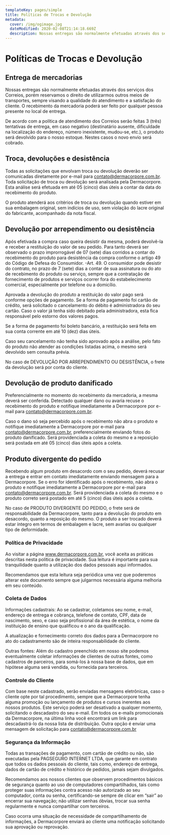 ```yaml
---
templateKey: pages/simple
title: Políticas de Trocas e Devolução
metadata:
  cover: /img/ogimage.jpg
  dateModified: 2020-02-08T21:14:18.669Z
  description: Nossas entregas são normalmente efetuadas através dos serviços dos Correios, porém reservamos o direito de utilizarmos outros meios de transportes, sempre visando a qualidade do atendimento e a satisfação do cliente. O recebimento da mercadoria poderá ser feito por qualquer pessoa presente no local de entrega.
---
```


# Políticas de Trocas e Devolução

## Entrega de mercadorias

Nossas entregas são normalmente efetuadas através dos serviços dos Correios, porém reservamos o direito de utilizarmos outros meios de transportes, sempre visando a qualidade do atendimento e a satisfação do cliente. O recebimento da mercadoria poderá ser feito por qualquer pessoa presente no local de entrega.

De acordo com a política de atendimento dos Correios serão feitas 3 (três) tentativas de entrega, em caso negativo (destinatário ausente, dificuldade na localização do endereço, número inexistente, mudou-se, etc.), o produto será devolvido para o nosso estoque. Nestes casos o novo envio será cobrado.

## Troca, devoluções e desistência

Todas as solicitações que envolvam troca ou devolução deverão ser comunicadas diretamente por e-mail para contato@dermacorpore.com.br. Toda solicitação de troca ou devolução será analisada pela Dermacorpore. Esta análise será efetuada em até 05 (cinco) dias úteis a contar da data do recebimento do produto.

O produto atenderá aos critérios de troca ou devolução quando estiver em sua embalagem original, sem indícios de uso, sem violação do lacre original do fabricante, acompanhado da nota fiscal.

## Devolução por arrependimento ou desistência

Após efetivada a compra caso queira desistir da mesma, poderá devolvê-la e receber a restituição do valor de seu pedido. Para tanto deverá ser observado o prazo improrrogável de 07 (sete) dias corridos a contar do recebimento do produto para desistência da compra conforme o artigo 49 do Código de Defesa do Consumidor. -Art. 49. O consumidor pode desistir do contrato, no prazo de 7 (sete) dias a contar de sua assinatura ou do ato de recebimento do produto ou serviço, sempre que a contratação de fornecimento de produtos e serviços ocorrer fora do estabelecimento comercial, especialmente por telefone ou a domicílio.

Aprovada a devolução do produto a restituição do valor pago será conforme opções de pagamento. Se a forma de pagamento foi cartão de crédito, será solicitado o cancelamento do débito é administradora do seu cartão. Caso o valor já tenha sido debitado pela administradora, esta fica responsável pelo estorno dos valores pagos.

Se a forma de pagamento foi boleto bancário, a restituição será feita em sua conta corrente em até 10 (dez) dias úteis.

Caso seu cancelamento não tenha sido aprovado após a análise, pelo fato do produto não atender as condições listadas acima, o mesmo será devolvido sem consulta prévia.

No caso de DEVOLUÇÃO POR ARREPENDIMENTO OU DESISTÊNCIA, o frete da devolução será por conta do cliente.

## Devolução de produto danificado

Preferencialmente no momento do recebimento da mercadoria, a mesma deverá ser conferida. Detectado qualquer dano ou avaria recuse o recebimento do produto e notifique imediatamente a Dermacorpore por e-mail para contato@dermacorpore.com.br.

Caso o dano só seja percebido após o recebimento não abra o produto e notifique imediatamente a Dermacorpore por e-mail para contato@dermacorpore.com.br, preferencialmente enviando fotos do produto danificado. Será providenciada a coleta do mesmo e a reposição será postada em até 05 (cinco) dias úteis após a coleta.

## Produto divergente do pedido

Recebendo algum produto em desacordo com o seu pedido, deverá recusar a entrega e entrar em contato imediatamente enviando mensagem para a Dermacorpore. Se o erro for identificado após o recebimento, não abra o produto e notifique imediatamente a Dermacorpore por e-mail para contato@dermacorpore.com.br. Será providenciada a coleta do mesmo e o produto correto será postado em até 5 (cinco) dias úteis após a coleta.

No caso de PRODUTO DIVERGENTE DO PEDIDO, o frete será de responsabilidade da Dermacorpore, tanto para a devolução do produto em desacordo, quanto a reposição do mesmo. O produto a ser trocado deverá estar íntegro em termos de embalagem e lacre, sem avarias ou qualquer tipo de deformidade.

### Política de Privacidade

Ao visitar a página www.dermacorpore.com.br, você aceita as práticas descritas nesta política de privacidade. Sua leitura é importante para sua tranquilidade quanto a utilização dos dados pessoais aqui informados.

Recomendamos que esta leitura seja periódica uma vez que poderemos alterar este documento sempre que julgarmos necessária alguma melhoria em seu conteúdo.

### Coleta de Dados

Informações cadastrais: Ao se cadastrar, coletamos seu nome, e-mail, endereço de entrega e cobrança, telefone de contato, CPF, data de nascimento, sexo, e caso seja profissional da área de estética, o nome da instituição de ensino que qualificou e o ano da qualificação.

A atualização e fornecimento correto dos dados para a Dermacorpore no ato do cadastramento são de inteira responsabilidade do cliente.

Outras fontes: Além do cadastro preenchido em nosso site podemos eventualmente coletar informações de clientes de outras fontes, como cadastros de parceiros, para somá-los à nossa base de dados, que em hipótese alguma será vendida, ou fornecida para terceiros.

### Controle do Cliente

Com base neste cadastrado, serão enviadas mensagens eletrônicas, caso o cliente opte por tal procedimento, sempre que a Dermacorpore tenha alguma promoção ou lançamento de produtos e cursos inerentes aos nossos produtos. Este serviço poderá ser desativado a qualquer momento, solicitando o descadastro do seu e-mail. Em todos os e-mails promocionais da Dermacorpore, na última linha você encontrará um link para descadastrá-lo da nossa lista de distribuição. Outra opção é enviar uma mensagem de solicitação para contato@dermacorpore.com.br

### Segurança da Informação

Todas as transações de pagamento, com cartão de crédito ou não, são executadas pela PAGSEGURO INTERNET LTDA, que garante em contrato que todos os dados pessoais do cliente, tais como, endereço de entrega, dados de cartão de crédito e histórico de pedidos, jamais sejam divulgados.

Recomendamos aos nossos clientes que observem procedimentos básicos de segurança quanto ao uso de computadores compartilhados, tais como proteger suas informações contra acesso não autorizado ao seu computador, conta ou senha, certificando-se sempre de clicar em “sair” ao encerrar sua navegação; não utilizar senhas óbvias, trocar sua senha regularmente e nunca compartilhar com terceiros.

Caso ocorra uma situação de necessidade de compartilhamento de informações, a Dermacorpore enviará ao cliente uma notificação solicitando sua aprovação ou reprovação.
